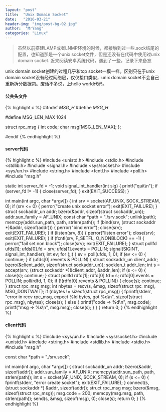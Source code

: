 ```yaml
---
layout: "post"
title:  "Unix Domain Socket"
date:   "2016-03-21"
header-img: "img/post-bg-02.jpg"
author:  "MrYang"
categories: "Linux"
---
```

>虽然以前搭建LAMP或者LNMP环境的时候，都接触到过一些.sock结尾的配置，也知道那是一个unix socket文件，但是还没有在代码中使用过unix domain socket. 近来阅读安卓系统代码，遇到了一些，记录下来备忘

unix domain socket创建的过程几乎和tcp socket一模一样。区别只在于unix domain socket没有经过网络层，仅仅接口类似，unix domain socket不会自己重新拆分数据包。废话不多说，上hello world代码。

#### 公共头文件
{% highlight c %}
#ifndef _MSG_H_
#define _MSG_H_

#define MSG_LEN_MAX 1024

struct rpc_msg {
    int code;
    char msg[MSG_LEN_MAX];
};

#endif
{% endhighlight %}

#### server代码
{% highlight c %}
#include <unistd.h>
#include <stdio.h>
#include <stdlib.h>
#include <signal.h>
#include <sys/socket.h>
#include <sys/un.h>
#include <string.h>
#include <fcntl.h>
#include <poll.h>
#include "msg.h"


static int server_fd = -1;
void signal_int_handler(int sig) {
    printf("quit\n");
    if (server_fd != -1) {
        close(server_fd);
    }
    exit(EXIT_SUCCESS);
}

int main(int argc, char *argv[])
{
    int srv = socket(AF_UNIX, SOCK_STREAM, 0);
    if (srv <= 0) {
        perror("create unix socket error");
        exit(EXIT_FAILURE);
    }
    struct sockaddr_un addr;
    bzero(&addr, sizeof(struct sockaddr_un));
    addr.sun_family = AF_UNIX;
    const char *path =  "./srv.sock";
    unlink(path);
    memcpy(addr.sun_path, path, strlen(path));
    if (bind(srv, (struct sockaddr *)&addr, sizeof(addr))) {
        perror("bind error");
        close(srv);
        exit(EXIT_FAILURE);
    }
    if (listen(srv, 8)) {
        perror("listen error");
        close(srv);
        exit(EXIT_FAILURE);
    }
    if (fcntl(srv, F_SETFL, O_NONBLOCK) == -1) {
        perror("fail set non block");
        close(srv);
        exit(EXIT_FAILURE);
    }
    struct pollfd ufds[1];
    ufds[0].fd = srv;
    ufds[1].events = POLLIN;
    signal(SIGINT, signal_int_handler);
    int ev;
    for (;;) {
        ev = poll(ufds, 1, 0);
        if (ev <= 0) {
            continue;
        }
        if (ufds[0].revents & POLLIN) {
            struct sockaddr_un client_addr;
            bzero(&client_addr, sizeof(struct sockaddr_un));
            socklen_t addr_len;
            int s = accept(srv, (struct sockaddr *)&client_addr, &addr_len);
            if (s <= 0) {
                close(s);
                continue;
            }
            struct pollfd rdfd[1];
            rdfd[0].fd = s;
            rdfd[0].events = POLLIN;
            poll(rdfd, 1, 0);
            if (!(rdfd[0].revents & POLLIN)) {
                close(s);
                continue;
            }
            struct rpc_msg msg;
            int nbytes = recv(s, &msg, sizeof(struct rpc_msg), MSG_DONTWAIT);
            if (nbytes != sizeof(struct rpc_msg)) {
                fprintf(stderr, "error in recv rpc_msg, expect %ld bytes, got %d\n",
                        sizeof(struct rpc_msg), nbytes);
                close(s);
            } else {
                printf("code => %d\n", msg.code);
                printf("msg => %s\n", msg.msg);
                close(s);
            }
        }
    }
    return 0;
}
{% endhighlight %}

#### client代码
{% highlight c %}
#include <sys/un.h>
#include <sys/socket.h>
#include <unistd.h>
#include <string.h>
#include <stdlib.h>
#include <stdio.h>
#include "msg.h"

const char *path =  "./srv.sock";

int main(int argc, char *argv[])
{
    struct sockaddr_un addr;
    bzero(&addr, sizeof(addr));
    addr.sun_family = AF_UNIX;
    memcpy(addr.sun_path, path, strlen(path));
    int s = socket(AF_UNIX, SOCK_STREAM, 0);
    if (s <= 0) {
        fprintf(stderr, "error create socket");
        exit(EXIT_FAILURE);
    }
    connect(s, (struct sockaddr *) &addr, sizeof(addr));
    struct rpc_msg msg;
    bzero(&msg, sizeof(struct rpc_msg));
    msg.code = 200;
    memcpy(msg.msg, path, strlen(path));
    send(s, &msg, sizeof(msg), 0);
    close(s);
    return 0;
}
{% endhighlight %}
